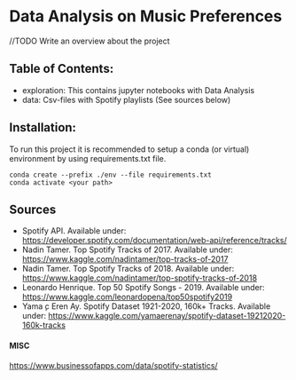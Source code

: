 # Data Analysis on Music Preferences
//TODO Write an overview about the project
## Table of Contents:
  - exploration: This contains jupyter notebooks with Data Analysis
  - data: Csv-files with Spotify playlists (See sources below)

## Installation:
To run this project it is recommended to setup a conda (or virtual) environment by using requirements.txt file.

```
conda create --prefix ./env --file requirements.txt
conda activate <your path>

```




## Sources
- Spotify API. Available under:  https://developer.spotify.com/documentation/web-api/reference/tracks/
- Nadin Tamer. Top Spotify Tracks of 2017. Available under: https://www.kaggle.com/nadintamer/top-tracks-of-2017
- Nadin Tamer. Top Spotify Tracks of 2018. Available under: https://www.kaggle.com/nadintamer/top-spotify-tracks-of-2018
- Leonardo  Henrique.  Top  50  Spotify  Songs  -  2019. Available   under: https://www.kaggle.com/leonardopena/top50spotify2019
- Yama ̧c Eren Ay. Spotify Dataset 1921-2020, 160k+ Tracks. Available under: https://www.kaggle.com/yamaerenay/spotify-dataset-19212020-160k-tracks


#### MISC

https://www.businessofapps.com/data/spotify-statistics/
